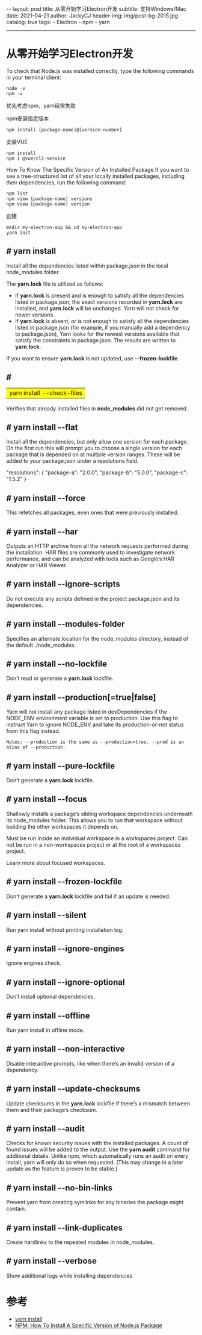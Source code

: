 --
layout:     post
title:      从零开始学习Electron开发
subtitle:   支持Windows/Mac
date:       2021-04-21
author:     JackyCJ
header-img: img/post-bg-2015.jpg
catalog: true
tags:
    - Electron
    - npm
    - yarn

---


# 从零开始学习Electron开发



To check that Node.js was installed correctly, type the following commands in your terminal client:

```
node -v
npm -v
```

优先考虑npm，yarn经常失败

npm安装指定版本

```
npm install [package-name]@[version-number]
```

安装VUE

```
npm install 
npm i @vue/cli-service
```


How To Know The Specific Version of An Installed Package
If you want to see a tree-structured list of all your locally installed packages, including their dependencies, run the following command:

```
npm list
npm view [package-name] versions
npm view [package-name] version
```

创建

```
mkdir my-electron-app && cd my-electron-app
yarn init
```

## __# yarn install__

Install all the dependencies listed within package.json in the local node_modules folder.

The __yarn.lock__ file is utilized as follows:

- If __yarn.lock__ is present and is enough to satisfy all the dependencies listed in package.json, the exact versions recorded in __yarn.lock__ are installed, and __yarn.lock__ will be unchanged. Yarn will not check for newer versions.
- If __yarn.lock__ is absent, or is not enough to satisfy all the dependencies listed in package.json (for example, if you manually add a dependency to package.json), Yarn looks for the newest versions available that satisfy the constraints in package.json. The results are written to __yarn.lock__.

If you want to ensure __yarn.lock__ is not updated, use __--frozen-lockfile__.

## # <table><tr><td bgcolor=yellow>yarn install --check-files</td></tr></table>
Verifies that already installed files in __node_modules__ did not get removed.
## __# yarn install --flat__

Install all the dependencies, but only allow one version for each package. On the first run this will prompt you to choose a single version for each package that is depended on at multiple version ranges. These will be added to your package.json under a resolutions field.

"resolutions": {
  "package-a": "2.0.0",
  "package-b": "5.0.0",
  "package-c": "1.5.2"
}

## __# yarn install --force__

This refetches all packages, even ones that were previously installed.
## __# yarn install --har__

Outputs an HTTP archive from all the network requests performed during the installation. HAR files are commonly used to investigate network performance, and can be analyzed with tools such as Google’s HAR Analyzer or HAR Viewer.
## __# yarn install --ignore-scripts__

Do not execute any scripts defined in the project package.json and its dependencies.
## __# yarn install --modules-folder <path>__

Specifies an alternate location for the node_modules directory, instead of the default ./node_modules.
## __# yarn install --no-lockfile__

Don’t read or generate a __yarn.lock__ lockfile.
## __# yarn install --production[=true|false]__

Yarn will not install any package listed in devDependencies if the NODE_ENV environment variable is set to production. Use this flag to instruct Yarn to ignore NODE_ENV and take its production-or-not status from this flag instead.

    Notes: --production is the same as --production=true. --prod is an alias of --production.

## __# yarn install --pure-lockfile__

Don’t generate a ____yarn.lock____ lockfile.
## __# yarn install --focus__

Shallowly installs a package’s sibling workspace dependencies underneath its node_modules folder. This allows you to run that workspace without building the other workspaces it depends on.

Must be run inside an individual workspace in a workspaces project. Can not be run in a non-workspaces project or at the root of a workspaces project.

Learn more about focused workspaces.
## __# yarn install --frozen-lockfile__

Don’t generate a __yarn.lock__ lockfile and fail if an update is needed.
## __# yarn install --silent__

Run yarn install without printing installation log.
## __# yarn install --ignore-engines__

Ignore engines check.
## __# yarn install --ignore-optional__

Don’t install optional dependencies.
## __# yarn install --offline__

Run yarn install in offline mode.
## __# yarn install --non-interactive__

Disable interactive prompts, like when there’s an invalid version of a dependency.
## __# yarn install --update-checksums__

Update checksums in the __yarn.lock__ lockfile if there’s a mismatch between them and their package’s checksum.
## __# yarn install --audit__

Checks for known security issues with the installed packages. A count of found issues will be added to the output. Use the __yarn audit__ command for additional details. Unlike npm, which automatically runs an audit on every install, yarn will only do so when requested. (This may change in a later update as the feature is proven to be stable.)
## __# yarn install --no-bin-links__

Prevent yarn from creating symlinks for any binaries the package might contain.
## __# yarn install --link-duplicates__

Create hardlinks to the repeated modules in node_modules.
## __# yarn install --verbose__

Show additional logs while installing dependencies



# 参考

- [yarn install](https://classic.yarnpkg.com/en/docs/cli/install)
- [NPM: How To Install A Specific Version of Node.js Package](https://www.whitesourcesoftware.com/free-developer-tools/blog/npm-how-to-install-a-specific-version-of-node-js-package/)
